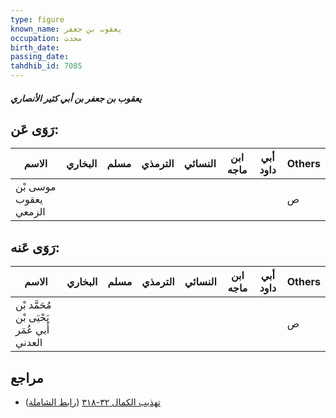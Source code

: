 ```yaml
---
type: figure
known_name: يعقوب بن جعفر
occupation: محدث
birth_date:
passing_date:
tahdhib_id: 7085
---
```

##### يعقوب بن جعفر بن أبي كثير الأنصاري

## رَوَى عَن:
| الاسم                 | البخاري | مسلم | الترمذي | النسائي | ابن ماجه | أبي داود | Others |
| --------------------- | ------- | ---- | ------- | ------- | -------- | -------- | ------ |
| موسى بْن يعقوب الزمعي |         |      |         |         |          |          | ص      |
## رَوَى عَنه:
| الاسم                                      | البخاري | مسلم | الترمذي | النسائي | ابن ماجه | أبي داود | Others |
| ------------------------------------------ | ------- | ---- | ------- | ------- | -------- | -------- | ------ |
| مُحَمَّد بْن يَحْيَى بْن أَبي عُمَر العدني |         |      |         |         |          |          | ص      |
## مراجع
- [تهذيب الكمال ٣٢-٣١٨](obsidian://open?vault=Tahdhib-al-Kamal&file=Figures/٧٠٨٥-يعقوب%20بن%20جعفر%20بن%20أبي%20كثير%20الأنصاري) ([رابط الشاملة](https://shamela.ws/book/3722/17432))